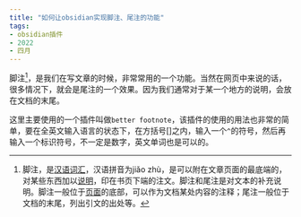 ```yaml
---
title: "如何让obsidian实现脚注、尾注的功能"
tags:
- obsidian插件
- 2022
- 四月
---
```



脚注[^1]，是我们在写文章的时候，非常常用的一个功能。当然在网页中来说的话，很多情况下，就会是尾注的一个效果。因为我们通常对于某一个地方的说明，会放在文档的末尾。

这里主要使用的一个插件叫做`better footnote`，该插件的使用的用法也非常的简单，要在全英文输入语言的状态下，在方括号[]之内，输入一个`^`的符号，然后再输入一个标识符号，不一定是数字，英文单词也是可以的。



[^1]: 脚注，是[汉语词汇](https://baike.baidu.com/item/%E6%B1%89%E8%AF%AD%E8%AF%8D%E6%B1%87/2452931)，汉语拼音为jiǎo zhù，是可以附在文章页面的最底端的，对某些东西加以[说明](https://baike.baidu.com/item/%E8%AF%B4%E6%98%8E/39260)，印在书页下端的注文。脚注和尾注是对文本的补充说明。脚注一般位于[页面](https://baike.baidu.com/item/%E9%A1%B5%E9%9D%A2/5544813)的底部，可以作为文档某处内容的注释；尾注一般位于文档的末尾，列出引文的出处等。
